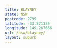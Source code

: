 ```yaml
---
title: BLAYNEY
state: NSW
postcode: 2799
latitude: -33.571335
longitude: 149.267666
url: /nsw/blayney/
layout: suburb
---
```

